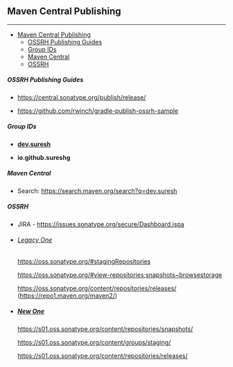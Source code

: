 ## Maven Central Publishing

------

<!-- TOC -->

* [Maven Central Publishing](#maven-central-publishing)
    * [OSSRH Publishing Guides](#ossrh-publishing-guides)
    * [Group IDs](#group-ids)
    * [Maven Central](#maven-central)
    * [OSSRH](#ossrh)

<!-- TOC -->

##### OSSRH Publishing Guides

* https://central.sonatype.org/publish/release/

* https://github.com/rwinch/gradle-publish-ossrh-sample

##### Group IDs

* [**dev.suresh**](https://repo1.maven.org/maven2/dev/suresh)

* **io.github.sureshg**

##### Maven Central

* Search: https://search.maven.org/search?q=dev.suresh

##### OSSRH

* JIRA - https://issues.sonatype.org/secure/Dashboard.jspa


* ###### [Legacy One](https://oss.sonatype.org/ )

  https://oss.sonatype.org/#stagingRepositories

  https://oss.sonatype.org/#view-repositories;snapshots~browsestorage

  https://oss.sonatype.org/content/repositories/releases/ (https://repo1.maven.org/maven2/)


* ##### [New One](https://s01.oss.sonatype.org/)

  https://s01.oss.sonatype.org/content/repositories/snapshots/

  https://s01.oss.sonatype.org/content/groups/staging/

  https://s01.oss.sonatype.org/content/repositories/releases/
